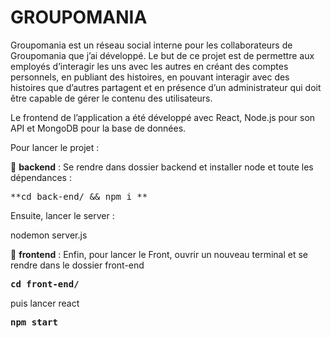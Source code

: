 # GROUPOMANIA

Groupomania est un réseau social interne pour les collaborateurs de Groupomania que j’ai développé. Le but de ce projet est de permettre aux employés d’interagir les uns avec les autres en créant des comptes personnels, en publiant des histoires, en pouvant interagir avec des histoires que d’autres partagent et en présence d’un administrateur qui doit être capable de gérer le contenu des utilisateurs.

Le frontend de l’application a été développé avec React, Node.js pour son API et MongoDB pour la base de données.

Pour lancer le projet :

:file_folder: **backend** :
Se rendre dans dossier backend et installer node et toute les dépendances :

<kbd>**cd back-end/ && npm i **</kbd>

Ensuite, lancer le server :

nodemon server.js

:file_folder: **frontend** :
Enfin, pour lancer le Front, ouvrir un nouveau terminal et se rendre dans le dossier front-end

<kbd>**cd front-end/**</kbd>

puis lancer react

<kbd>**npm start**</kbd>

